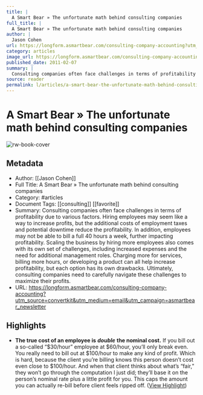 ```yaml
---
title: |
  A Smart Bear » The unfortunate math behind consulting companies
full_title: |
  A Smart Bear » The unfortunate math behind consulting companies
author: |
  Jason Cohen
url: https://longform.asmartbear.com/consulting-company-accounting?utm_source=convertkit&utm_medium=email&utm_campaign=asmartbear_newsletter
category: articles
image_url: https://longform.asmartbear.com/consulting-company-accounting/thumbnail-1200w.png
published_date: 2011-02-07
summary: |
  Consulting companies often face challenges in terms of profitability due to various factors. Hiring employees may seem like a way to increase profits, but the additional costs of employment taxes and potential downtime reduce the profitability. In addition, employees may not be able to bill a full 40 hours a week, further impacting profitability. Scaling the business by hiring more employees also comes with its own set of challenges, including increased expenses and the need for additional management roles. Charging more for services, billing more hours, or developing a product can all help increase profitability, but each option has its own drawbacks. Ultimately, consulting companies need to carefully navigate these challenges to maximize their profits.
source: reader
permalink: l/articles/a-smart-bear-the-unfortunate-math-behind-consulting-companies
---
```

# A Smart Bear » The unfortunate math behind consulting companies

![rw-book-cover](https://longform.asmartbear.com/consulting-company-accounting/thumbnail-1200w.png)

## Metadata
- Author: [[Jason Cohen]]
- Full Title: A Smart Bear » The unfortunate math behind consulting companies
- Category: #articles
- Document Tags: [[consulting]] [[favorite]] 
- Summary: Consulting companies often face challenges in terms of profitability due to various factors. Hiring employees may seem like a way to increase profits, but the additional costs of employment taxes and potential downtime reduce the profitability. In addition, employees may not be able to bill a full 40 hours a week, further impacting profitability. Scaling the business by hiring more employees also comes with its own set of challenges, including increased expenses and the need for additional management roles. Charging more for services, billing more hours, or developing a product can all help increase profitability, but each option has its own drawbacks. Ultimately, consulting companies need to carefully navigate these challenges to maximize their profits.
- URL: https://longform.asmartbear.com/consulting-company-accounting?utm_source=convertkit&utm_medium=email&utm_campaign=asmartbear_newsletter

## Highlights
- **The true cost of an employee is** ***double*** **the nominal cost.** If you bill out a so-called “$30/hour” employee at $60/hour, you’ll only break even. You really need to bill out at $100/hour to make any kind of profit.
  Which is hard, because the client you’re billing knows this person doesn’t cost even close to $100/hour. And when that client thinks about what’s “fair,” they won’t go through the computation I just did; they’ll base it on the person’s nominal rate plus a little profit for you. This caps the amount you can actually re-bill before client feels ripped off. ([View Highlight](https://read.readwise.io/read/01hqjmv13qsqcd5hdcrk3mtnw6))


